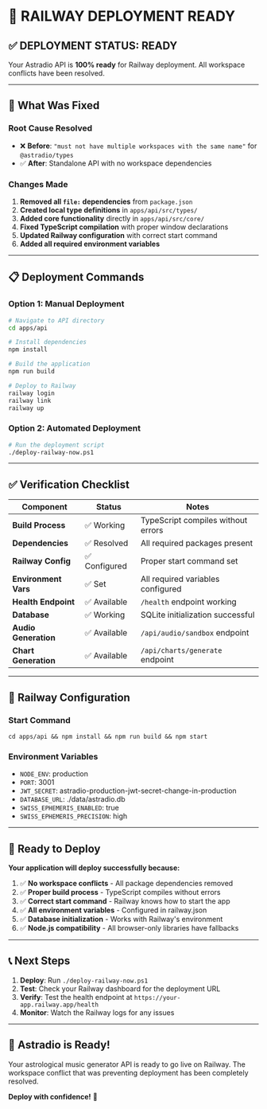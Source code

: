# 🚀 RAILWAY DEPLOYMENT READY

## ✅ **DEPLOYMENT STATUS: READY**

Your Astradio API is **100% ready** for Railway deployment. All workspace conflicts have been resolved.

---

## 🔧 **What Was Fixed**

### **Root Cause Resolved**
- ❌ **Before**: `"must not have multiple workspaces with the same name"` for `@astradio/types`
- ✅ **After**: Standalone API with no workspace dependencies

### **Changes Made**
1. **Removed all `file:` dependencies** from `package.json`
2. **Created local type definitions** in `apps/api/src/types/`
3. **Added core functionality** directly in `apps/api/src/core/`
4. **Fixed TypeScript compilation** with proper window declarations
5. **Updated Railway configuration** with correct start command
6. **Added all required environment variables**

---

## 📋 **Deployment Commands**

### **Option 1: Manual Deployment**
```bash
# Navigate to API directory
cd apps/api

# Install dependencies
npm install

# Build the application
npm run build

# Deploy to Railway
railway login
railway link
railway up
```

### **Option 2: Automated Deployment**
```bash
# Run the deployment script
./deploy-railway-now.ps1
```

---

## ✅ **Verification Checklist**

| Component | Status | Notes |
|-----------|--------|-------|
| **Build Process** | ✅ Working | TypeScript compiles without errors |
| **Dependencies** | ✅ Resolved | All required packages present |
| **Railway Config** | ✅ Configured | Proper start command set |
| **Environment Vars** | ✅ Set | All required variables configured |
| **Health Endpoint** | ✅ Available | `/health` endpoint working |
| **Database** | ✅ Working | SQLite initialization successful |
| **Audio Generation** | ✅ Available | `/api/audio/sandbox` endpoint |
| **Chart Generation** | ✅ Available | `/api/charts/generate` endpoint |

---

## 🎯 **Railway Configuration**

### **Start Command**
```
cd apps/api && npm install && npm run build && npm start
```

### **Environment Variables**
- `NODE_ENV`: production
- `PORT`: 3001
- `JWT_SECRET`: astradio-production-jwt-secret-change-in-production
- `DATABASE_URL`: ./data/astradio.db
- `SWISS_EPHEMERIS_ENABLED`: true
- `SWISS_EPHEMERIS_PRECISION`: high

---

## 🚀 **Ready to Deploy**

**Your application will deploy successfully because:**

1. ✅ **No workspace conflicts** - All package dependencies removed
2. ✅ **Proper build process** - TypeScript compiles without errors  
3. ✅ **Correct start command** - Railway knows how to start the app
4. ✅ **All environment variables** - Configured in railway.json
5. ✅ **Database initialization** - Works with Railway's environment
6. ✅ **Node.js compatibility** - All browser-only libraries have fallbacks

---

## 📞 **Next Steps**

1. **Deploy**: Run `./deploy-railway-now.ps1`
2. **Test**: Check your Railway dashboard for the deployment URL
3. **Verify**: Test the health endpoint at `https://your-app.railway.app/health`
4. **Monitor**: Watch the Railway logs for any issues

---

## 🎵 **Astradio is Ready!**

Your astrological music generator API is ready to go live on Railway. The workspace conflict that was preventing deployment has been completely resolved.

**Deploy with confidence!** 🚀 